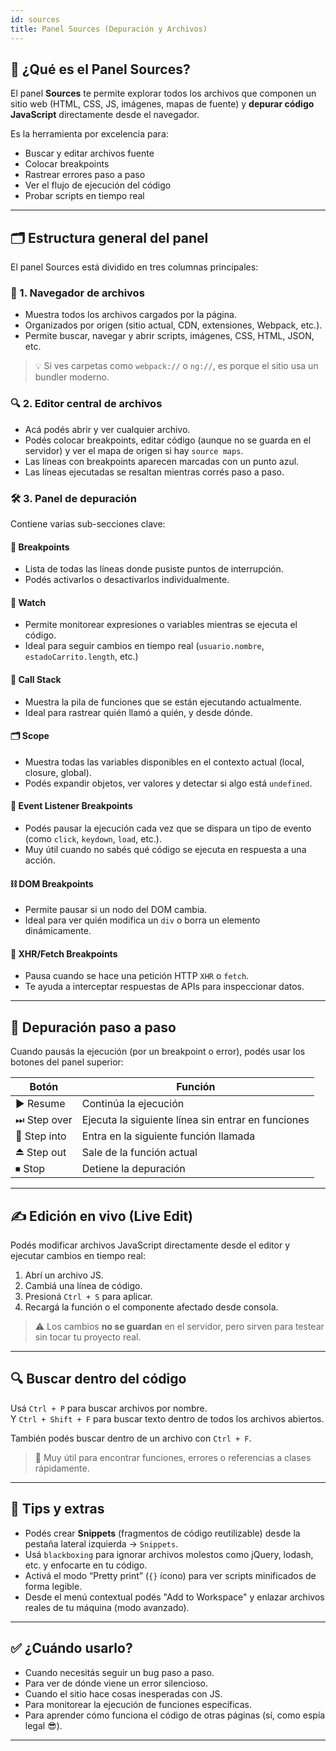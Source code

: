 ```yaml
---
id: sources
title: Panel Sources (Depuración y Archivos)
---
```


## 🧠 ¿Qué es el Panel Sources?

El panel **Sources** te permite explorar todos los archivos que componen un sitio web (HTML, CSS, JS, imágenes, mapas de fuente) y **depurar código JavaScript** directamente desde el navegador.

Es la herramienta por excelencia para:

- Buscar y editar archivos fuente
- Colocar breakpoints
- Rastrear errores paso a paso
- Ver el flujo de ejecución del código
- Probar scripts en tiempo real

---

## 🗂 Estructura general del panel

El panel Sources está dividido en tres columnas principales:

### 🧭 1. Navegador de archivos

- Muestra todos los archivos cargados por la página.
- Organizados por origen (sitio actual, CDN, extensiones, Webpack, etc.).
- Permite buscar, navegar y abrir scripts, imágenes, CSS, HTML, JSON, etc.

> 💡 Si ves carpetas como `webpack://` o `ng://`, es porque el sitio usa un bundler moderno.

### 🔍 2. Editor central de archivos

- Acá podés abrir y ver cualquier archivo.
- Podés colocar breakpoints, editar código (aunque no se guarda en el servidor) y ver el mapa de origen si hay `source maps`.
- Las líneas con breakpoints aparecen marcadas con un punto azul.
- Las líneas ejecutadas se resaltan mientras corrés paso a paso.

### 🛠 3. Panel de depuración

Contiene varias sub-secciones clave:

#### 📌 Breakpoints
- Lista de todas las líneas donde pusiste puntos de interrupción.
- Podés activarlos o desactivarlos individualmente.

#### 🧪 Watch
- Permite monitorear expresiones o variables mientras se ejecuta el código.
- Ideal para seguir cambios en tiempo real (`usuario.nombre`, `estadoCarrito.length`, etc.)

#### 🧵 Call Stack
- Muestra la pila de funciones que se están ejecutando actualmente.
- Ideal para rastrear quién llamó a quién, y desde dónde.

#### 🗂 Scope
- Muestra todas las variables disponibles en el contexto actual (local, closure, global).
- Podés expandir objetos, ver valores y detectar si algo está `undefined`.

#### 📍 Event Listener Breakpoints
- Podés pausar la ejecución cada vez que se dispara un tipo de evento (como `click`, `keydown`, `load`, etc.).
- Muy útil cuando no sabés qué código se ejecuta en respuesta a una acción.

#### ⛓ DOM Breakpoints
- Permite pausar si un nodo del DOM cambia.
- Ideal para ver quién modifica un `div` o borra un elemento dinámicamente.

#### 🔁 XHR/Fetch Breakpoints
- Pausa cuando se hace una petición HTTP `XHR` o `fetch`.
- Te ayuda a interceptar respuestas de APIs para inspeccionar datos.

---

## 🧪 Depuración paso a paso

Cuando pausás la ejecución (por un breakpoint o error), podés usar los botones del panel superior:

| Botón | Función |
|-------|---------|
| ▶️ Resume | Continúa la ejecución |
| ⏭ Step over | Ejecuta la siguiente línea sin entrar en funciones |
| 🔽 Step into | Entra en la siguiente función llamada |
| ⏏ Step out | Sale de la función actual |
| ⏹ Stop | Detiene la depuración |

---

## ✍️ Edición en vivo (Live Edit)

Podés modificar archivos JavaScript directamente desde el editor y ejecutar cambios en tiempo real:

1. Abrí un archivo JS.
2. Cambiá una línea de código.
3. Presioná `Ctrl + S` para aplicar.
4. Recargá la función o el componente afectado desde consola.

> ⚠️ Los cambios **no se guardan** en el servidor, pero sirven para testear sin tocar tu proyecto real.

---

## 🔍 Buscar dentro del código

Usá `Ctrl + P` para buscar archivos por nombre.  
Y `Ctrl + Shift + F` para buscar texto dentro de todos los archivos abiertos.

También podés buscar dentro de un archivo con `Ctrl + F`.

> 🧠 Muy útil para encontrar funciones, errores o referencias a clases rápidamente.

---

## 🧠 Tips y extras

- Podés crear **Snippets** (fragmentos de código reutilizable) desde la pestaña lateral izquierda → `Snippets`.
- Usá `blackboxing` para ignorar archivos molestos como jQuery, lodash, etc. y enfocarte en tu código.
- Activá el modo “Pretty print” (`{}` ícono) para ver scripts minificados de forma legible.
- Desde el menú contextual podés "Add to Workspace" y enlazar archivos reales de tu máquina (modo avanzado).

---

## ✅ ¿Cuándo usarlo?

- Cuando necesitás seguir un bug paso a paso.
- Para ver de dónde viene un error silencioso.
- Cuando el sitio hace cosas inesperadas con JS.
- Para monitorear la ejecución de funciones específicas.
- Para aprender cómo funciona el código de otras páginas (sí, como espía legal 😎).

---

